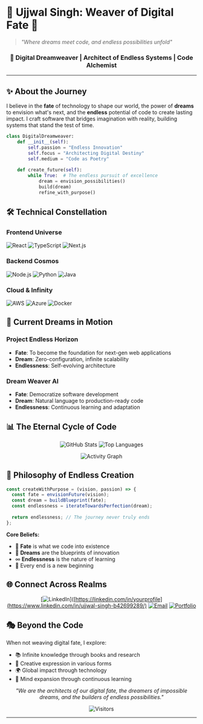 # 🌌 Ujjwal Singh: Weaver of Digital Fate 🌌

> *"Where dreams meet code, and endless possibilities unfold"*

<div align="center">

### 🎯 **Digital Dreamweaver** | **Architect of Endless Systems** | **Code Alchemist**

</div>

---

## ✨ **About the Journey**

I believe in the **fate** of technology to shape our world, the power of **dreams** to envision what's next, and the **endless** potential of code to create lasting impact. I craft software that bridges imagination with reality, building systems that stand the test of time.

```python
class DigitalDreamweaver:
    def __init__(self):
        self.passion = "Endless Innovation"
        self.focus = "Architecting Digital Destiny"
        self.medium = "Code as Poetry"
    
    def create_future(self):
        while True:  # The endless pursuit of excellence
            dream = envision_possibilities()
            build(dream)
            refine_with_purpose()
```

## 🛠️ **Technical Constellation**

### **Frontend Universe**
![React](https://img.shields.io/badge/React-61DAFB?style=for-the-badge&logo=react&logoColor=black)
![TypeScript](https://img.shields.io/badge/TypeScript-3178C6?style=for-the-badge&logo=typescript&logoColor=white)
![Next.js](https://img.shields.io/badge/Next.js-000000?style=for-the-badge&logo=next.js&logoColor=white)

### **Backend Cosmos**
![Node.js](https://img.shields.io/badge/Node.js-339933?style=for-the-badge&logo=nodedotjs&logoColor=white)
![Python](https://img.shields.io/badge/Python-3776AB?style=for-the-badge&logo=python&logoColor=white)
![Java](https://img.shields.io/badge/Java-007396?style=for-the-badge&logo=java&logoColor=white)

### **Cloud & Infinity**
![AWS](https://img.shields.io/badge/AWS-232F3E?style=for-the-badge&logo=amazonaws&logoColor=white)
![Azure](https://img.shields.io/badge/Azure-0078D4?style=for-the-badge&logo=microsoftazure&logoColor=white)
![Docker](https://img.shields.io/badge/Docker-2496ED?style=for-the-badge&logo=docker&logoColor=white)

## 🌠 **Current Dreams in Motion**

### **Project Endless Horizon**
- **Fate**: To become the foundation for next-gen web applications
- **Dream**: Zero-configuration, infinite scalability  
- **Endlessness**: Self-evolving architecture

### **Dream Weaver AI**
- **Fate**: Democratize software development
- **Dream**: Natural language to production-ready code
- **Endlessness**: Continuous learning and adaptation

## 📊 **The Eternal Cycle of Code**

<div align="center">

![GitHub Stats](https://github-readme-stats.vercel.app/api?username=fallofpheonix&show_icons=true&theme=radical&hide_border=true)
![Top Languages](https://github-readme-stats.vercel.app/api/top-langs/?username=fallofpheonix&layout=compact&theme=radical&hide_border=true)

![Activity Graph](https://github-readme-activity-graph.vercel.app/graph?username=fallofpheonix&theme=react-dark&hide_border=true&area=true)

</div>

## 🌈 **Philosophy of Endless Creation**

```javascript
const createWithPurpose = (vision, passion) => {
  const fate = envisionFuture(vision);
  const dream = buildBlueprint(fate);
  const endlessness = iterateTowardsPerfection(dream);
  
  return endlessness; // The journey never truly ends
};
```

**Core Beliefs:**
- 🎯 **Fate** is what we code into existence
- 💫 **Dreams** are the blueprints of innovation  
- ∞ **Endlessness** is the nature of learning
- 🔄 Every end is a new beginning

## 🌐 **Connect Across Realms**

<div align="center">

[![LinkedIn](https://img.shields.io/badge/LinkedIn-Professional%20Destiny-0077B5?style=for-the-badge&logo=linkedin&logoColor=white)]([https://linkedin.com/in/yourprofile](https://www.linkedin.com/in/ujjwal-singh-b42699289/)
[![Email](https://img.shields.io/badge/Email-Digital%20Scrolls-D14836?style=for-the-badge&logo=gmail&logoColor=white)](mailto:ujjosing@gmail.com)
[![Portfolio](https://img.shields.io/badge/Portfolio-Dream%20Gallery-FF7139?style=for-the-badge&logo=firefox&logoColor=white)](https://yourportfolio.com)

</div>

## 🎭 **Beyond the Code**

When not weaving digital fate, I explore:
- 📚 Infinite knowledge through books and research
- 🎨 Creative expression in various forms  
- 🌍 Global impact through technology
- 🧠 Mind expansion through continuous learning

<div align="center">

*"We are the architects of our digital fate, the dreamers of impossible dreams, and the builders of endless possibilities."*

![Visitors](https://komarev.com/ghpvc/?username=fallofpheonix&color=blueviolet&style=flat-square&label=Celestial+Visitors)

</div>

---
